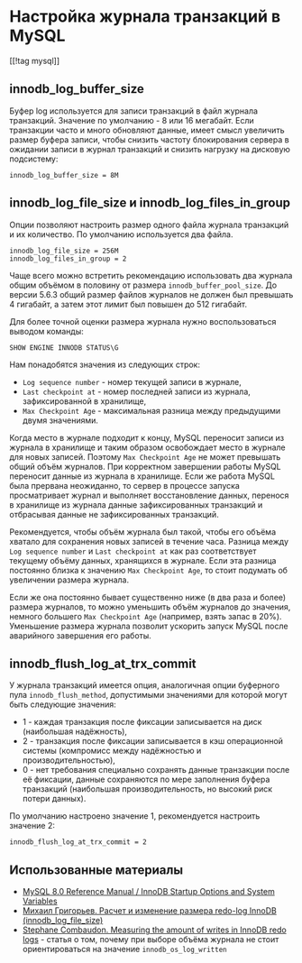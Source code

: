 Настройка журнала транзакций в MySQL
====================================

[[!tag mysql]]

innodb_log_buffer_size
----------------------

Буфер log используется для записи транзакций в файл журнала транзакций. Значение по умолчанию - 8 или 16 мегабайт. Если транзакции часто и много обновляют данные, имеет смысл увеличить размер буфера записи, чтобы снизить частоту блокирования сервера в ожидании записи в журнал транзакций и снизить нагрузку на дисковую подсистему:

    innodb_log_buffer_size = 8M

innodb_log_file_size и innodb_log_files_in_group
------------------------------------------------

Опции позволяют настроить размер одного файла журнала транзакций и их количество. По умолчанию используется два файла.

    innodb_log_file_size = 256M
    innodb_log_files_in_group = 2

Чаще всего можно встретить рекомендацию использовать два журнала общим объёмом в половину от размера `innodb_buffer_pool_size`. До версии 5.6.3 общий размер файлов журналов не должен был превышать 4 гигабайт, а затем этот лимит был повышен до 512 гигабайт.

Для более точной оценки размера журнала нужно воспользоваться выводом команды:

    SHOW ENGINE INNODB STATUS\G

Нам понадобятся значения из следующих строк:

* `Log sequence number` - номер текущей записи в журнале,
* `Last checkpoint at` - номер последней записи из журнала, зафиксированной в хранилище,
* `Max Checkpoint Age` - максимальная разница между предыдущими двумя значениями.

Когда место в журнале подходит к концу, MySQL переносит записи из журнала в хранилище и таким образом освобождает место в журнале для новых записей. Поэтому `Max Checkpoint Age` не может превышать общий объём журналов. При корректном завершении работы MySQL переносит данные из журнала в хранилище. Если же работа MySQL была прервана неожиданно, то сервер в процессе запуска просматривает журнал и выполняет восстановление данных, перенося в хранилище из журнала данные зафиксированных транзакций и отбрасывая данные не зафиксированных транзакций.

Рекомендуется, чтобы объём журнала был такой, чтобы его объёма хватало для сохранения новых записей в течение часа. Разница между `Log sequence number` и `Last checkpoint at` как раз соответствует текущему объёму данных, хранящихся в журнале. Если эта разница постоянно близка к значению `Max Checkpoint Age`, то стоит подумать об увеличении размера журнала.

Если же она постоянно бывает существенно ниже (в два раза и более) размера журналов, то можно уменьшить объём журналов до значения, немного большего `Max Checkpoint Age` (например, взять запас в 20%). Уменьшение размера журнала позволит ускорить запуск MySQL после аварийного завершения его работы.

innodb_flush_log_at_trx_commit
------------------------------

У журнала транзакций имеется опция, аналогичная опции буферного пула `innodb_flush_method`, допустимыми значениями для которой могут быть следующие значения:

* 1 - каждая транзакция после фиксации записывается на диск (наибольшая надёжность),
* 2 - транзакция после фиксации записывается в кэш операционной системы (компромисс между надёжностью и производительностью),
* 0 - нет требования специально сохранять данные транзакции после её фиксации, данные сохраняются по мере заполнения буфера транзакций (наибольшая производительность, но высокий риск потери данных).

По умолчанию настроено значение 1, рекомендуется настроить значение 2:

    innodb_flush_log_at_trx_commit = 2

Использованные материалы
------------------------

* [MySQL 8.0 Reference Manual / InnoDB Startup Options and System Variables](https://dev.mysql.com/doc/refman/8.0/en/innodb-parameters.html)
* [Михаил Григорьев. Расчет и изменение размера redo-log InnoDB (innodb_log_file_size)](https://blog.programs74.ru/how-to-change-innodb_log_file_size-safely/)
* [Stephane Combaudon. Measuring the amount of writes in InnoDB redo logs](https://www.percona.com/blog/2012/10/08/measuring-the-amount-of-writes-in-innodb-redo-logs/) - статья о том, почему при выборе объёма журнала не стоит ориентироваться на значение `innodb_os_log_written`
